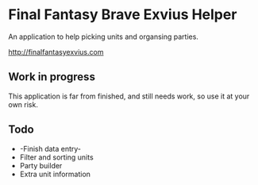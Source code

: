 # Final Fantasy Brave Exvius Helper
An application to help picking units and organsing parties.

http://finalfantasyexvius.com

## Work in progress
This application is far from finished, and still needs work, so use it at your own risk.

## Todo
* -Finish data entry-
* Filter and sorting units
* Party builder
* Extra unit information
